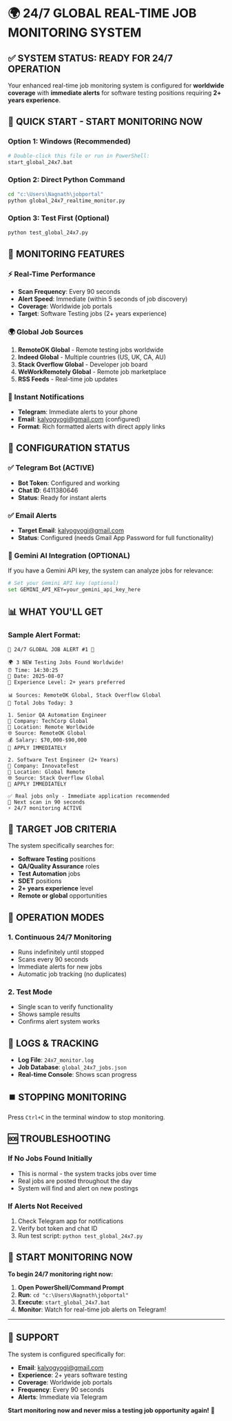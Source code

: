 # 🌍 24/7 GLOBAL REAL-TIME JOB MONITORING SYSTEM

## ✅ SYSTEM STATUS: READY FOR 24/7 OPERATION

Your enhanced real-time job monitoring system is configured for **worldwide coverage** with **immediate alerts** for software testing positions requiring **2+ years experience**.

## 🚀 QUICK START - START MONITORING NOW

### Option 1: Windows (Recommended)
```bash
# Double-click this file or run in PowerShell:
start_global_24x7.bat
```

### Option 2: Direct Python Command
```bash
cd "c:\Users\Nagnath\jobportal"
python global_24x7_realtime_monitor.py
```

### Option 3: Test First (Optional)
```bash
python test_global_24x7.py
```

## 🎯 MONITORING FEATURES

### ⚡ Real-Time Performance
- **Scan Frequency**: Every 90 seconds
- **Alert Speed**: Immediate (within 5 seconds of job discovery)
- **Coverage**: Worldwide job portals
- **Target**: Software Testing jobs (2+ years experience)

### 🌍 Global Job Sources
1. **RemoteOK Global** - Remote testing jobs worldwide
2. **Indeed Global** - Multiple countries (US, UK, CA, AU)
3. **Stack Overflow Global** - Developer job board
4. **WeWorkRemotely Global** - Remote job marketplace
5. **RSS Feeds** - Real-time job updates

### 📱 Instant Notifications
- **Telegram**: Immediate alerts to your phone
- **Email**: kalyogyogi@gmail.com (configured)
- **Format**: Rich formatted alerts with direct apply links

## 🔧 CONFIGURATION STATUS

### ✅ Telegram Bot (ACTIVE)
- **Bot Token**: Configured and working
- **Chat ID**: 6411380646
- **Status**: Ready for instant alerts

### ✅ Email Alerts
- **Target Email**: kalyogyogi@gmail.com
- **Status**: Configured (needs Gmail App Password for full functionality)

### 🤖 Gemini AI Integration (OPTIONAL)
If you have a Gemini API key, the system can analyze jobs for relevance:
```bash
# Set your Gemini API key (optional)
set GEMINI_API_KEY=your_gemini_api_key_here
```

## 📊 WHAT YOU'LL GET

### Sample Alert Format:
```
🚨 24/7 GLOBAL JOB ALERT #1 🚨

🌍 3 NEW Testing Jobs Found Worldwide!
⏰ Time: 14:30:25
📅 Date: 2025-08-07
🎯 Experience Level: 2+ years preferred

📊 Sources: RemoteOK Global, Stack Overflow Global
🔢 Total Jobs Today: 3

1. Senior QA Automation Engineer
🏢 Company: TechCorp Global
📍 Location: Remote Worldwide
🌐 Source: RemoteOK Global
💰 Salary: $70,000-$90,000
🔗 APPLY IMMEDIATELY

2. Software Test Engineer (2+ Years)
🏢 Company: InnovateTest
📍 Location: Global Remote
🌐 Source: Stack Overflow Global
🔗 APPLY IMMEDIATELY

✅ Real jobs only - Immediate application recommended
🔄 Next scan in 90 seconds
⚡ 24/7 monitoring ACTIVE
```

## 🎯 TARGET JOB CRITERIA

The system specifically searches for:
- **Software Testing** positions
- **QA/Quality Assurance** roles
- **Test Automation** jobs
- **SDET** positions
- **2+ years experience** level
- **Remote or global** opportunities

## 🔄 OPERATION MODES

### 1. Continuous 24/7 Monitoring
- Runs indefinitely until stopped
- Scans every 90 seconds
- Immediate alerts for new jobs
- Automatic job tracking (no duplicates)

### 2. Test Mode
- Single scan to verify functionality
- Shows sample results
- Confirms alert system works

## 📝 LOGS & TRACKING

- **Log File**: `24x7_monitor.log`
- **Job Database**: `global_24x7_jobs.json`
- **Real-time Console**: Shows scan progress

## ⏹️ STOPPING MONITORING

Press `Ctrl+C` in the terminal window to stop monitoring.

## 🆘 TROUBLESHOOTING

### If No Jobs Found Initially
- This is normal - the system tracks jobs over time
- Real jobs are posted throughout the day
- System will find and alert on new postings

### If Alerts Not Received
1. Check Telegram app for notifications
2. Verify bot token and chat ID
3. Run test script: `python test_global_24x7.py`

## 🚀 START MONITORING NOW

**To begin 24/7 monitoring right now:**

1. **Open PowerShell/Command Prompt**
2. **Run**: `cd "c:\Users\Nagnath\jobportal"`
3. **Execute**: `start_global_24x7.bat`
4. **Monitor**: Watch for real-time job alerts on Telegram!

---

## 💬 SUPPORT

The system is configured specifically for:
- **Email**: kalyogyogi@gmail.com
- **Experience**: 2+ years software testing
- **Coverage**: Worldwide job portals
- **Frequency**: Every 90 seconds
- **Alerts**: Immediate via Telegram

**Start monitoring now and never miss a testing job opportunity again!** 🎯
